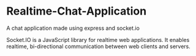 # Realtime-Chat-Application
A chat application made using express and socket.io

Socket.IO is a JavaScript library for realtime web applications. It enables realtime, bi-directional communication between web clients and servers.
